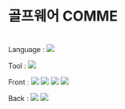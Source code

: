 # 골프웨어 COMME

# 
Language : 
<img src="https://img.shields.io/badge/Java-3766AB?style=flat&logo=Java&logoColor=#007396"/></a>

Tool : 
<img src="https://img.shields.io/badge/Eclipse IDE-3766AB?style=flat&logo=Eclipse IDE&logoColor=#2C2255"/></a>

Front : 
<img src="https://img.shields.io/badge/JS-3766AB?style=flat&logo=JavaScript&logoColor=#F7DF1E"/></a> 
<img src="https://img.shields.io/badge/CSS3-3766AB?style=flat&logo=CSS3&logoColor=#1572B6"/></a>
<img src="https://img.shields.io/badge/HTML5-3766AB?style=flat&logo=HTML5&logoColor=#E34F26"/></a>
<img src="https://img.shields.io/badge/Bootstrap-3766AB?style=flat&logo=Bootstrap&logoColor=#7952B3"/></a>

Back : 
<img src="https://img.shields.io/badge/MariaDB-3766AB?style=flat&logo=MariaDB&logoColor=#003545"/></a>
<img src="https://img.shields.io/badge/Spring-3766AB?style=flat&logo=Spring&logoColor=#6DB33F"/></a>

